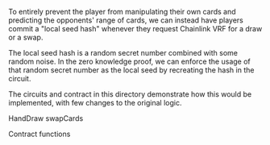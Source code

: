To entirely prevent the player from manipulating their own cards and predicting the opponents' range of cards, we can instead have players commit a "local seed hash" whenever they request Chainlink VRF for a draw or a swap.

The local seed hash is a random secret number combined with some random noise.  In the zero knowledge proof, we can enforce the usage of that random secret number as the local seed by recreating the hash in the circuit.

The circuits and contract in this directory demonstrate how this would be implemented, with few changes to the original logic.

HandDraw
swapCards

Contract functions
